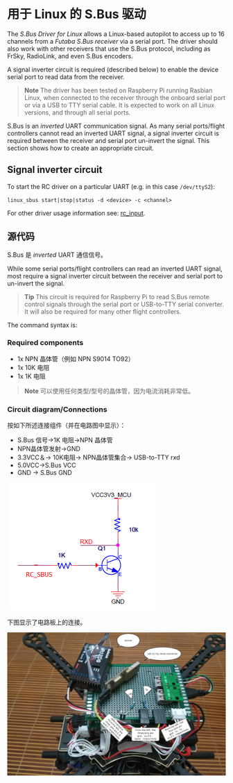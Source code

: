 # 用于 Linux 的 S.Bus 驱动

The *S.Bus Driver for Linux* allows a Linux-based autopilot to access up to 16 channels from a *Futaba S.Bus receiver* via a serial port. The driver should also work with other receivers that use the S.Bus protocol, including as FrSky, RadioLink, and even S.Bus encoders.

A signal inverter circuit is required (described below) to enable the device serial port to read data from the receiver.

> **Note** The driver has been tested on Raspberry Pi running Rasbian Linux, when connected to the receiver through the onboard serial port or via a USB to TTY serial cable. It is expected to work on all Linux versions, and through all serial ports.

S.Bus is an *inverted* UART communication signal. As many serial ports/flight controllers cannot read an inverted UART signal, a signal inverter circuit is required between the receiver and serial port un-invert the signal. This section shows how to create an appropriate circuit.

<a id="start_driver"></a>

## Signal inverter circuit

To start the RC driver on a particular UART (e.g. in this case `/dev/ttyS2`):
```
linux_sbus start|stop|status -d <device> -c <channel>
```

For other driver usage information see: [rc_input](../middleware/modules_driver.md#rcinput).

<a id="signal_inverter_circuit"></a>

## 源代码

S.Bus 是 *inverted* UART 通信信号。

While some serial ports/flight controllers can read an inverted UART signal, most require a signal inverter circuit between the receiver and serial port to un-invert the signal.

> **Tip** This circuit is required for Raspberry Pi to read S.Bus remote control signals through the serial port or USB-to-TTY serial converter. It will also be required for many other flight controllers.

The command syntax is:

### Required components

* 1x NPN 晶体管（例如 NPN S9014 TO92）
* 1x 10K 电阻
* 1x 1K 电阻

> **Note** 可以使用任何类型/型号的晶体管，因为电流消耗非常低。


### Circuit diagram/Connections

按如下所述连接组件（并在电路图中显示）：

* S.Bus 信号&rarr;1K 电阻&rarr;NPN 晶体管
* NPN晶体管发射&rarr;GND
* 3.3VCC＆&rarr; 10K电阻&rarr; NPN晶体管集合&rarr; USB-to-TTY rxd
* 5.0VCC&rarr;S.Bus VCC
* GND &rarr; S.Bus GND

![信号逆变器电路](../../assets/sbus/driver_sbus_signal_inverter_circuit_diagram.png)

下图显示了电路板上的连接。

![信号逆变器电路板](../../assets/sbus/driver_sbus_signal_inverter_breadboard.png)
